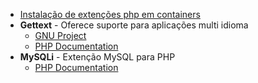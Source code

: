 - [Instalação de extenções php em containers](https://olvlvl.com/2019-06-install-php-ext-source)
- **Gettext** - Oferece suporte para aplicações multi idioma
  - [GNU Project](https://www.gnu.org/software/gettext/)
  - [PHP Documentation](https://www.php.net/manual/pt_BR/book.gettext.php)
- **MySQLi** - Extenção MySQL para PHP
  - [PHP Documentation](https://www.php.net/manual/pt_BR/book.mysqli.php)
